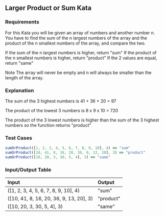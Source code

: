 ## Larger Product or Sum Kata

### Requirements 

For this Kata you will be given an array of numbers and another number n. You have to find the sum of the n largest numbers of the array and the product of the n smallest numbers of the array, and compare the two.

If the sum of the n largest numbers is higher, return "sum"
If the product of the n smallest numbers is higher, return "product"
If the 2 values are equal, return "same"

Note The array will never be empty and n will always be smaller than the length of the array.

### Explanation

The sum of the 3 highest numbers is 41 + 36 + 20 = 97

The product of the lowest 3 numbers is 8 x 9 x 10 = 720

The product of the 3 lowest numbers is higher than the sum of the 3 highest numbers so the function returns "product"

### Test Cases

```JavaScript
sumOrProduct([1, 2, 3, 4, 5, 6, 7, 8, 9, 10], 4) => "sum"
sumOrProduct([10, 41, 8, 16, 20, 36, 9, 13, 20], 3) => "product"
sumOrProduct([10, 20, 3, 30, 5, 4], 3) => "same"
```

### Input/Output Table

| Input                                   | Output    |
| :-------------------------------------- | :-------- |
| ([1, 2, 3, 4, 5, 6, 7, 8, 9, 10], 4)    | "sum"     |
| ([10, 41, 8, 16, 20, 36, 9, 13, 20], 3) | "product" |
| ([10, 20, 3, 30, 5, 4], 3)              | "same"    |